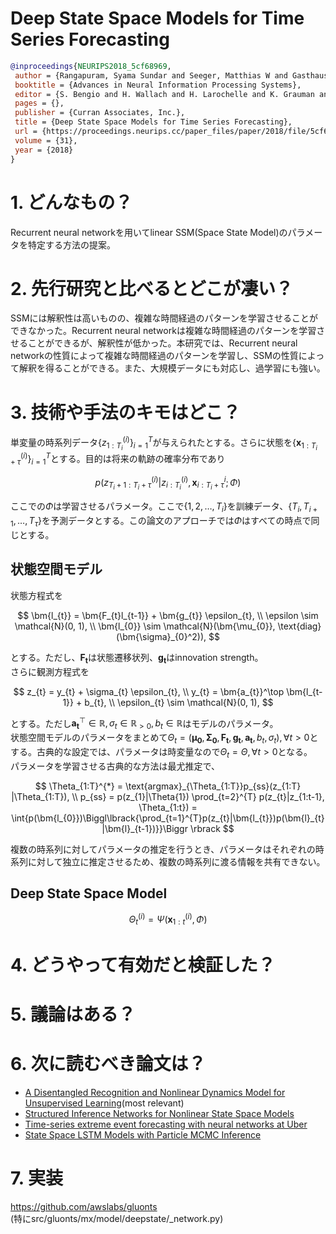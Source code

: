# Deep State Space Models for Time Series Forecasting

```bib
@inproceedings{NEURIPS2018_5cf68969,
 author = {Rangapuram, Syama Sundar and Seeger, Matthias W and Gasthaus, Jan and Stella, Lorenzo and Wang, Yuyang and Januschowski, Tim},
 booktitle = {Advances in Neural Information Processing Systems},
 editor = {S. Bengio and H. Wallach and H. Larochelle and K. Grauman and N. Cesa-Bianchi and R. Garnett},
 pages = {},
 publisher = {Curran Associates, Inc.},
 title = {Deep State Space Models for Time Series Forecasting},
 url = {https://proceedings.neurips.cc/paper_files/paper/2018/file/5cf68969fb67aa6082363a6d4e6468e2-Paper.pdf},
 volume = {31},
 year = {2018}
}
```

# 1. どんなもの？
Recurrent neural networkを用いてlinear SSM(Space State Model)のパラメータを特定する方法の提案。

# 2. 先行研究と比べるとどこが凄い？  
SSMには解釈性は高いものの、複雑な時間経過のパターンを学習させることができなかった。Recurrent neural networkは複雑な時間経過のパターンを学習させることができるが、解釈性が低かった。本研究では、Recurrent neural networkの性質によって複雑な時間経過のパターンを学習し、SSMの性質によって解釈を得ることができる。また、大規模データにも対応し、過学習にも強い。

# 3. 技術や手法のキモはどこ？
単変量の時系列データ$\{z_{1:T_{i}}^{(i)} \}_{i=1}^{T}$が与えられたとする。さらに状態を$\{\mathbf{x}_{1:T_{i}+\tau}^{(i)} \}_{i=1}^{T}$とする。目的は将来の軌跡の確率分布であり  

$$
p\biggl( z_{T_{i}+1:T_{i}+\tau}^{(i)} \bigg\lvert z_{i:T_{i}}^{(i)}, \mathbf{x}_{i:T_{i}+\tau}^{i} ; \Phi \biggr)
$$  
  
ここでの$\Phi$は学習させるパラメータ。ここで$\{1, 2, \dots, T_{i}\}$を訓練データ、$\{T_{i}, T_{i+1}, \dots, T_{\tau}\}$を予測データとする。この論文のアプローチでは$\Phi$はすべての時点で同じとする。

## 状態空間モデル  
状態方程式を  

$$
\bm{l_{t}} = \bm{F_{t}l_{t-1}} + \bm{g_{t}} \epsilon_{t}, \\
\epsilon \sim \mathcal{N}(0, 1), \\
\bm{l_{0}} \sim \mathcal{N}(\bm{\mu_{0}}, \text{diag}(\bm{\sigma}_{0}^2)),
$$
  
とする。ただし、$\bm{F_{t}}$は状態遷移状列、$\bm{g_{t}}$はinnovation strength。  
さらに観測方程式を
  
$$
z_{t} = y_{t} + \sigma_{t} \epsilon_{t}, \\
y_{t} = \bm{a_{t}}^\top \bm{l_{t-1}} + b_{t}, \\
\epsilon_{t} \sim \mathcal{N}(0, 1),
$$
  
とする。ただし$\bm{a_{t}}^\top \in \mathbb{R}, \sigma_{t} \in \mathbb{R}_{>0}, b_{t} \in \mathbb{R}$はモデルのパラメータ。  
状態空間モデルのパラメータをまとめて$\Theta_{t} = (\bm{\mu_{0}}, \bm{\Sigma_{0}}, \bm{F_{t}}, \bm{g_{t}}, \bm{a_{t}}, b_{t}, \sigma_{t}), \forall{t} > 0$とする。古典的な設定では、パラメータは時変量なので$\Theta_{t} = \Theta, \forall{t} > 0$となる。  
パラメータを学習させる古典的な方法は最尤推定で、
  
$$
\Theta_{1:T}^{*} = \text{argmax}_{\Theta_{1:T}}p_{ss}(z_{1:T} |\Theta_{1:T}), \\
p_{ss} = p(z_{1}|\Theta{1}) \prod_{t=2}^{T} p(z_{t}|z_{1:t-1}, \Theta_{1:t}) = \int{p(\bm{l_{0}})\Biggl\lbrack{\prod_{t=1}^{T}p(z_{t}|\bm{l_{t}})p(\bm{l}_{t}|\bm{l}_{t-1})}}\Biggr \rbrack
$$
  
複数の時系列に対してパラメータの推定を行うとき、パラメータはそれぞれの時系列に対して独立に推定させるため、複数の時系列に渡る情報を共有できない。

## Deep State Space Model
  
$$
\Theta_{t}^{(i)} = \Psi(\mathbf{x}_{1:t}^{(i)}, \Phi)
$$
  


# 4. どうやって有効だと検証した？
# 5. 議論はある？
# 6. 次に読むべき論文は？
* [A Disentangled Recognition and Nonlinear Dynamics Model for Unsupervised Learning](https://arxiv.org/abs/1710.05741)(most relevant)
* [Structured Inference Networks for Nonlinear State Space Models](https://arxiv.org/abs/1609.09869)
* [Time-series extreme event forecasting with neural networks at Uber](https://www.uber.com/blog/research/time-series-extreme-event-forecasting-with-neural-networks-at-uber)
* [State Space LSTM Models with Particle MCMC Inference](https://arxiv.org/abs/1711.11179)
# 7. 実装
https://github.com/awslabs/gluonts  
(特にsrc/gluonts/mx/model/deepstate/_network.py)